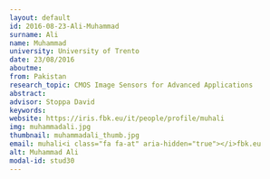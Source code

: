 ```yaml
---
layout: default 
id: 2016-08-23-Ali-Muhammad
surname: Ali
name: Muhammad
university: University of Trento
date: 23/08/2016
aboutme: 
from: Pakistan
research_topic: CMOS Image Sensors for Advanced Applications
abstract: 
advisor: Stoppa David
keywords: 
website: https://iris.fbk.eu/it/people/profile/muhali
img: muhammadali.jpg
thumbnail: muhammadali_thumb.jpg
email: muhali<i class="fa fa-at" aria-hidden="true"></i>fbk.eu
alt: Muhammad Ali
modal-id: stud30
---
```

